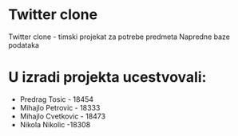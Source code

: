 # Twitter clone
Twitter clone - timski projekat za potrebe predmeta Napredne baze podataka
# U izradi projekta ucestvovali:
- Predrag Tosic - 18454
- Mihajlo Petrovic - 18333
- Mihajlo Cvetkovic - 18473
- Nikola Nikolic -18308
